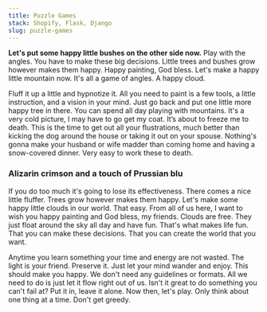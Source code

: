 ```yaml
---
title: Puzzle Games
stack: Shopify, Flask, Django
slug: puzzle-games
---
```


**Let's put some happy little bushes on the other side now.** Play with the angles. You have to make these big decisions. Little trees and bushes grow however makes them happy. Happy painting, God bless. Let's make a happy little mountain now. It's all a game of angles. A happy cloud.

Fluff it up a little and hypnotize it. All you need to paint is a few tools, a little instruction, and a vision in your mind. Just go back and put one little more happy tree in there. You can spend all day playing with mountains. It's a very cold picture, I may have to go get my coat. It’s about to freeze me to death. This is the time to get out all your flustrations, much better than kicking the dog around the house or taking it out on your spouse. Nothing's gonna make your husband or wife madder than coming home and having a snow-covered dinner. Very easy to work these to death.

### Alizarin crimson and a touch of Prussian blu

If you do too much it's going to lose its effectiveness. There comes a nice little fluffer. Trees grow however makes them happy. Let's make some happy little clouds in our world. That easy. From all of us here, I want to wish you happy painting and God bless, my friends. Clouds are free. They just float around the sky all day and have fun. That's what makes life fun. That you can make these decisions. That you can create the world that you want.

Anytime you learn something your time and energy are not wasted. The light is your friend. Preserve it. Just let your mind wander and enjoy. This should make you happy. We don't need any guidelines or formats. All we need to do is just let it flow right out of us. Isn't it great to do something you can't fail at? Put it in, leave it alone. Now then, let's play. Only think about one thing at a time. Don't get greedy.